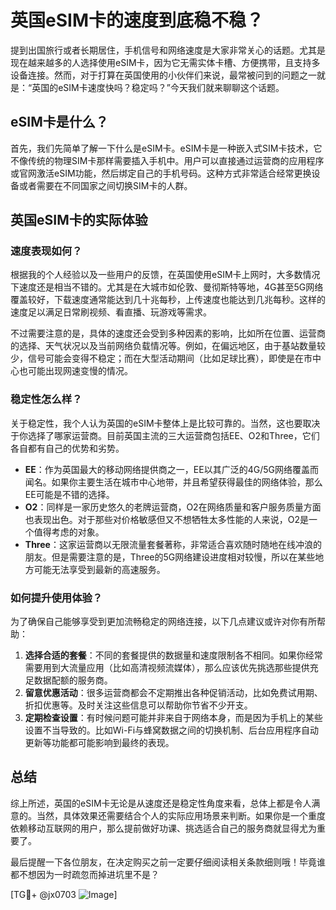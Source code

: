 # 英国eSIM卡的速度到底稳不稳？

提到出国旅行或者长期居住，手机信号和网络速度是大家非常关心的话题。尤其是现在越来越多的人选择使用eSIM卡，因为它无需实体卡槽、方便携带，且支持多设备连接。然而，对于打算在英国使用的小伙伴们来说，最常被问到的问题之一就是：“英国的eSIM卡速度快吗？稳定吗？”今天我们就来聊聊这个话题。

## eSIM卡是什么？

首先，我们先简单了解一下什么是eSIM卡。eSIM卡是一种嵌入式SIM卡技术，它不像传统的物理SIM卡那样需要插入手机中。用户可以直接通过运营商的应用程序或官网激活eSIM功能，然后绑定自己的手机号码。这种方式非常适合经常更换设备或者需要在不同国家之间切换SIM卡的人群。

## 英国eSIM卡的实际体验

### 速度表现如何？

根据我的个人经验以及一些用户的反馈，在英国使用eSIM卡上网时，大多数情况下速度还是相当不错的。尤其是在大城市如伦敦、曼彻斯特等地，4G甚至5G网络覆盖较好，下载速度通常能达到几十兆每秒，上传速度也能达到几兆每秒。这样的速度足以满足日常刷视频、看直播、玩游戏等需求。

不过需要注意的是，具体的速度还会受到多种因素的影响，比如所在位置、运营商的选择、天气状况以及当前网络负载情况等。例如，在偏远地区，由于基站数量较少，信号可能会变得不稳定；而在大型活动期间（比如足球比赛），即使是在市中心也可能出现网速变慢的情况。

### 稳定性怎么样？

关于稳定性，我个人认为英国的eSIM卡整体上是比较可靠的。当然，这也要取决于你选择了哪家运营商。目前英国主流的三大运营商包括EE、O2和Three，它们各自都有自己的优势和劣势。

- **EE**：作为英国最大的移动网络提供商之一，EE以其广泛的4G/5G网络覆盖而闻名。如果你主要生活在城市中心地带，并且希望获得最佳的网络体验，那么EE可能是不错的选择。
- **O2**：同样是一家历史悠久的老牌运营商，O2在网络质量和客户服务质量方面也表现出色。对于那些对价格敏感但又不想牺牲太多性能的人来说，O2是一个值得考虑的对象。
- **Three**：这家运营商以无限流量套餐著称，非常适合喜欢随时随地在线冲浪的朋友。但是需要注意的是，Three的5G网络建设进度相对较慢，所以在某些地方可能无法享受到最新的高速服务。

### 如何提升使用体验？

为了确保自己能够享受到更加流畅稳定的网络连接，以下几点建议或许对你有所帮助：

1. **选择合适的套餐**：不同的套餐提供的数据量和速度限制各不相同。如果你经常需要用到大流量应用（比如高清视频流媒体），那么应该优先挑选那些提供充足数据配额的服务商。
2. **留意优惠活动**：很多运营商都会不定期推出各种促销活动，比如免费试用期、折扣优惠等。及时关注这些信息可以帮助你节省不少开支。
3. **定期检查设置**：有时候问题可能并非来自于网络本身，而是因为手机上的某些设置不当导致的。比如Wi-Fi与蜂窝数据之间的切换机制、后台应用程序自动更新等功能都可能影响到最终的表现。

## 总结

综上所述，英国的eSIM卡无论是从速度还是稳定性角度来看，总体上都是令人满意的。当然，具体效果还需要结合个人的实际应用场景来判断。如果你是一个重度依赖移动互联网的用户，那么提前做好功课、挑选适合自己的服务商就显得尤为重要了。

最后提醒一下各位朋友，在决定购买之前一定要仔细阅读相关条款细则哦！毕竟谁都不想因为一时疏忽而掉进坑里不是？

[TG💪+ @jx0703 ![Image](https://github.com/user-attachments/assets/dbca1d08-cadb-493c-b0ec-ad6f7a83f270)]